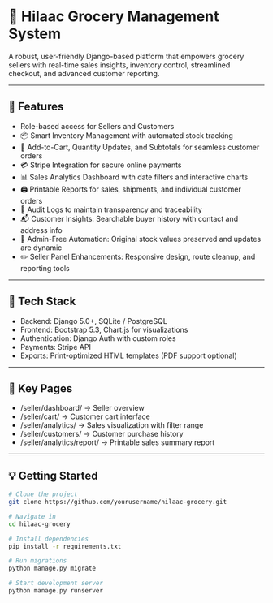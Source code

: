 # 🛒 Hilaac Grocery Management System

A robust, user-friendly Django-based platform that empowers grocery sellers with real-time sales insights, inventory control, streamlined checkout, and advanced customer reporting.

---

## 🚀 Features

- Role-based access for Sellers and Customers  
- 📦 Smart Inventory Management with automated stock tracking  
- 🧾 Add-to-Cart, Quantity Updates, and Subtotals for seamless customer orders  
- 💳 Stripe Integration for secure online payments  
- 📊 Sales Analytics Dashboard with date filters and interactive charts  
- 🖨️ Printable Reports for sales, shipments, and individual customer orders  
- 📄 Audit Logs to maintain transparency and traceability  
- 📬 Customer Insights: Searchable buyer history with contact and address info  
- 🧠 Admin-Free Automation: Original stock values preserved and updates are dynamic  
- ✏️ Seller Panel Enhancements: Responsive design, route cleanup, and reporting tools  

---

## 🧱 Tech Stack

- Backend: Django 5.0+, SQLite / PostgreSQL  
- Frontend: Bootstrap 5.3, Chart.js for visualizations  
- Authentication: Django Auth with custom roles  
- Payments: Stripe API  
- Exports: Print-optimized HTML templates (PDF support optional)

---

## 📂 Key Pages

- /seller/dashboard/ → Seller overview  
- /seller/cart/ → Customer cart interface  
- /seller/analytics/ → Sales visualization with filter range  
- /seller/customers/ → Customer purchase history  
- /seller/analytics/report/ → Printable sales summary report  

---

## 💡 Getting Started

```bash
# Clone the project
git clone https://github.com/yourusername/hilaac-grocery.git

# Navigate in
cd hilaac-grocery

# Install dependencies
pip install -r requirements.txt

# Run migrations
python manage.py migrate

# Start development server
python manage.py runserver